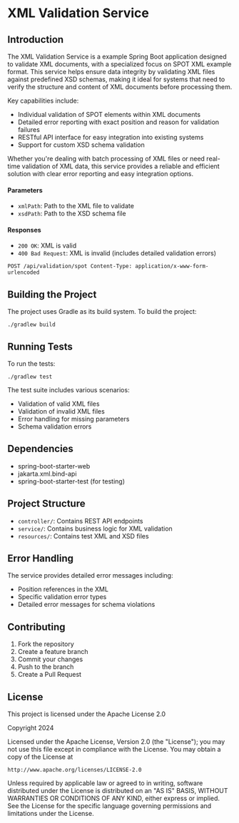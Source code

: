 # XML Validation Service

## Introduction

The XML Validation Service is a example Spring Boot application designed to validate XML documents, with a specialized focus on SPOT XML example format. This service helps ensure data integrity by validating XML files against predefined XSD schemas, making it ideal for systems that need to verify the structure and content of XML documents before processing them.

Key capabilities include:
- Individual validation of SPOT elements within XML documents
- Detailed error reporting with exact position and reason for validation failures
- RESTful API interface for easy integration into existing systems
- Support for custom XSD schema validation

Whether you're dealing with batch processing of XML files or need real-time validation of XML data, this service provides a reliable and efficient solution with clear error reporting and easy integration options.


#### Parameters

- `xmlPath`: Path to the XML file to validate
- `xsdPath`: Path to the XSD schema file

#### Responses

- `200 OK`: XML is valid
- `400 Bad Request`: XML is invalid (includes detailed validation errors)

``` http request
POST /api/validation/spot Content-Type: application/x-www-form-urlencoded
```
## Building the Project

The project uses Gradle as its build system. To build the project:

```shell
./gradlew build
```

## Running Tests

To run the tests:

```shell
./gradlew test
```

The test suite includes various scenarios:
- Validation of valid XML files
- Validation of invalid XML files
- Error handling for missing parameters
- Schema validation errors

## Dependencies

- spring-boot-starter-web
- jakarta.xml.bind-api
- spring-boot-starter-test (for testing)

## Project Structure

- `controller/`: Contains REST API endpoints
- `service/`: Contains business logic for XML validation
- `resources/`: Contains test XML and XSD files

## Error Handling

The service provides detailed error messages including:
- Position references in the XML
- Specific validation error types
- Detailed error messages for schema violations

## Contributing

1. Fork the repository
2. Create a feature branch
3. Commit your changes
4. Push to the branch
5. Create a Pull Request

## License

This project is licensed under the Apache License 2.0 

Copyright 2024 

Licensed under the Apache License, Version 2.0 (the "License");
you may not use this file except in compliance with the License.
You may obtain a copy of the License at

    http://www.apache.org/licenses/LICENSE-2.0

Unless required by applicable law or agreed to in writing, software
distributed under the License is distributed on an "AS IS" BASIS,
WITHOUT WARRANTIES OR CONDITIONS OF ANY KIND, either express or implied.
See the License for the specific language governing permissions and
limitations under the License.
